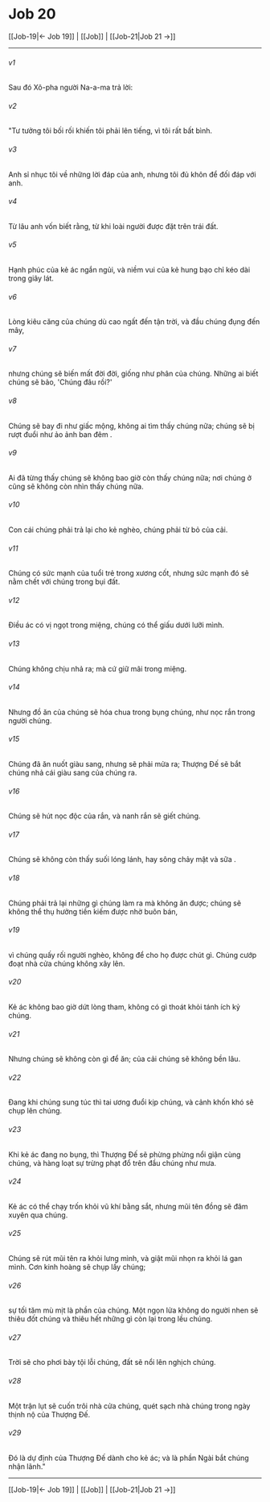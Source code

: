 # Job 20

[[Job-19|← Job 19]] | [[Job]] | [[Job-21|Job 21 →]]
***



###### v1 
Sau đó Xô-pha người Na-a-ma trả lời: 

###### v2 
"Tư tưởng tôi bối rối khiến tôi phải lên tiếng, vì tôi rất bất bình. 

###### v3 
Anh sỉ nhục tôi về những lời đáp của anh, nhưng tôi đủ khôn để đối đáp với anh. 

###### v4 
Từ lâu anh vốn biết rằng, từ khi loài người được đặt trên trái đất. 

###### v5 
Hạnh phúc của kẻ ác ngắn ngủi, và niềm vui của kẻ hung bạo chỉ kéo dài trong giây lát. 

###### v6 
Lòng kiêu căng của chúng dù cao ngất đến tận trời, và đầu chúng đụng đến mây, 

###### v7 
nhưng chúng sẽ biến mất đời đời, giống như phân của chúng. Những ai biết chúng sẽ bảo, 'Chúng đâu rồi?' 

###### v8 
Chúng sẽ bay đi như giấc mộng, không ai tìm thấy chúng nữa; chúng sẽ bị rượt đuổi như ảo ảnh ban đêm . 

###### v9 
Ai đã từng thấy chúng sẽ không bao giờ còn thấy chúng nữa; nơi chúng ở cũng sẽ không còn nhìn thấy chúng nữa. 

###### v10 
Con cái chúng phải trả lại cho kẻ nghèo, chúng phải từ bỏ của cải. 

###### v11 
Chúng có sức mạnh của tuổi trẻ trong xương cốt, nhưng sức mạnh đó sẽ nằm chết với chúng trong bụi đất. 

###### v12 
Điều ác có vị ngọt trong miệng, chúng có thể giấu dưới lưỡi mình. 

###### v13 
Chúng không chịu nhả ra; mà cứ giữ mãi trong miệng. 

###### v14 
Nhưng đồ ăn của chúng sẽ hóa chua trong bụng chúng, như nọc rắn trong người chúng. 

###### v15 
Chúng đã ăn nuốt giàu sang, nhưng sẽ phải mửa ra; Thượng Đế sẽ bắt chúng nhả cái giàu sang của chúng ra. 

###### v16 
Chúng sẽ hút nọc độc của rắn, và nanh rắn sẽ giết chúng. 

###### v17 
Chúng sẽ không còn thấy suối lóng lánh, hay sông chảy mật và sữa . 

###### v18 
Chúng phải trả lại những gì chúng làm ra mà không ăn được; chúng sẽ không thể thụ hưởng tiền kiếm được nhờ buôn bán, 

###### v19 
vì chúng quấy rối người nghèo, không để cho họ được chút gì. Chúng cướp đoạt nhà cửa chúng không xây lên. 

###### v20 
Kẻ ác không bao giờ dứt lòng tham, không có gì thoát khỏi tánh ích kỷ chúng. 

###### v21 
Nhưng chúng sẽ không còn gì để ăn; của cải chúng sẽ không bền lâu. 

###### v22 
Đang khi chúng sung túc thì tai ương đuổi kịp chúng, và cảnh khốn khó sẽ chụp lên chúng. 

###### v23 
Khi kẻ ác đang no bụng, thì Thượng Đế sẽ phừng phừng nổi giận cùng chúng, và hàng loạt sự trừng phạt đổ trên đầu chúng như mưa. 

###### v24 
Kẻ ác có thể chạy trốn khỏi vũ khí bằng sắt, nhưng mũi tên đồng sẽ đâm xuyên qua chúng. 

###### v25 
Chúng sẽ rút mũi tên ra khỏi lưng mình, và giật mũi nhọn ra khỏi lá gan mình. Cơn kinh hoàng sẽ chụp lấy chúng; 

###### v26 
sự tối tăm mù mịt là phần của chúng. Một ngọn lửa không do người nhen sẽ thiêu đốt chúng và thiêu hết những gì còn lại trong lều chúng. 

###### v27 
Trời sẽ cho phơi bày tội lỗi chúng, đất sẽ nổi lên nghịch chúng. 

###### v28 
Một trận lụt sẽ cuốn trôi nhà cửa chúng, quét sạch nhà chúng trong ngày thịnh nộ của Thượng Đế. 

###### v29 
Đó là dự định của Thượng Đế dành cho kẻ ác; và là phần Ngài bắt chúng nhận lãnh."

***
[[Job-19|← Job 19]] | [[Job]] | [[Job-21|Job 21 →]]
